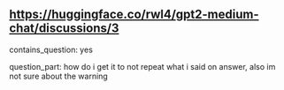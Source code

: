 ## https://huggingface.co/rwl4/gpt2-medium-chat/discussions/3

contains_question: yes

question_part: how do i get it to not repeat what i said on answer, also im not sure about the warning